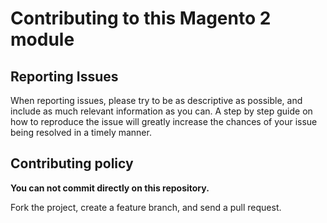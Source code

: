 Contributing to this Magento 2 module
=====================================


Reporting Issues
----------------

When reporting issues, please try to be as descriptive as possible, and include
as much relevant information as you can. A step by step guide on how to
reproduce the issue will greatly increase the chances of your issue being
resolved in a timely manner.


Contributing policy
-------------------

**You can not commit directly on this repository.**

Fork the project, create a feature branch, and send a pull request.


